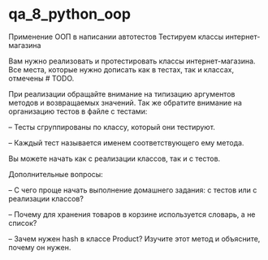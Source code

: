 # qa_8_python_oop
 Применение ООП в написании автотестов
Тестируем классы интернет-магазина



Вам нужно реализовать и протестировать классы интернет-магазина. Все места, которые нужно дописать как в тестах, так и классах, отмечены # TODO.



При реализации обращайте внимание на типизацию аргументов методов и возвращаемых значений. Так же обратите внимание на организацию тестов в файле с тестами:



– Тесты сгруппированы по классу, который они тестируют.

– Каждый тест называется именем соответствующего ему метода.



Вы можете начать как с реализации классов, так и с тестов.



Дополнительные вопросы:



– С чего проще начать выполнение домашнего задания: с тестов или с реализации классов?

– Почему для хранения товаров в корзине используется словарь, а не список?

– Зачем нужен hash в классе Product? Изучите этот метод и объясните, почему он нужен.
